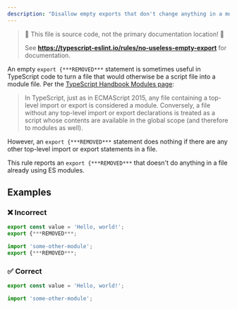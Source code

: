 ```yaml
---
description: "Disallow empty exports that don't change anything in a module file."
---
```


> 🛑 This file is source code, not the primary documentation location! 🛑
>
> See **https://typescript-eslint.io/rules/no-useless-empty-export** for documentation.

An empty `export {***REMOVED***` statement is sometimes useful in TypeScript code to turn a file that would otherwise be a script file into a module file.
Per the [TypeScript Handbook Modules page](https://www.typescriptlang.org/docs/handbook/modules.html):

> In TypeScript, just as in ECMAScript 2015, any file containing a top-level import or export is considered a module.
> Conversely, a file without any top-level import or export declarations is treated as a script whose contents are available in the global scope (and therefore to modules as well).

However, an `export {***REMOVED***` statement does nothing if there are any other top-level import or export statements in a file.

This rule reports an `export {***REMOVED***` that doesn't do anything in a file already using ES modules.

## Examples

<!--tabs-->

### ❌ Incorrect

```ts
export const value = 'Hello, world!';
export {***REMOVED***;
```

```ts
import 'some-other-module';
export {***REMOVED***;
```

### ✅ Correct

```ts
export const value = 'Hello, world!';
```

```ts
import 'some-other-module';
```
